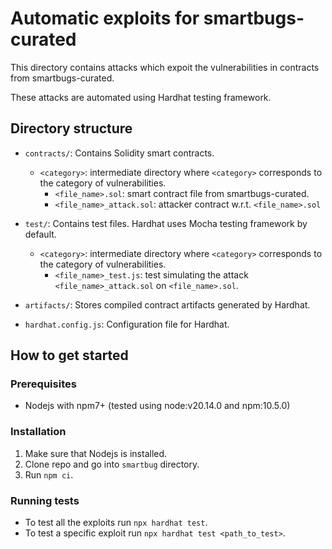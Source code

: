 # Automatic exploits for smartbugs-curated

This directory contains attacks which expoit the vulnerabilities in contracts from smartbugs-curated.

These attacks are automated using Hardhat testing framework.

## Directory structure
- `contracts/`: Contains Solidity smart contracts.
    + `<category>`: intermediate directory where `<category>` corresponds to the category of vulnerabilities.
        - `<file_name>.sol`: smart contract file from smartbugs-curated.
        - `<file_name>_attack.sol`: attacker contract w.r.t. `<file_name>.sol`

- `test/`: Contains test files. Hardhat uses Mocha testing framework by default.
    + `<category>`: intermediate directory where `<category>` corresponds to the category of vulnerabilities.
        - `<file_name>_test.js`: test simulating the attack `<file_name>_attack.sol` on `<file_name>.sol`.

- `artifacts/`: Stores compiled contract artifacts generated by Hardhat.

- `hardhat.config.js`: Configuration file for Hardhat.

## How to get started

### Prerequisites
- Nodejs with npm7+ (tested using node:v20.14.0 and npm:10.5.0)

### Installation
1. Make sure that Nodejs is installed.
2. Clone repo and go into `smartbug` directory.
3. Run `npm ci`.

### Running tests
- To test all the exploits run `npx hardhat test`.
- To test a specific exploit run `npx hardhat test <path_to_test>`.

